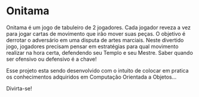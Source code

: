 # Onitama

Onitama é um jogo de tabuleiro de 2 jogadores. Cada jogador reveza a vez para jogar cartas de movimento que irão mover suas peças. O objetivo é derrotar o adversário em uma disputa de artes marciais. Neste divertido jogo, jogadores precisam pensar em estratégias para qual movimento realizar na hora certa, defendendo seu Templo e seu Mestre. Saber quando ser
ofensivo ou defensivo é a chave!

Esse projeto esta sendo desenvolvido com o intuito de colocar em pratica os conhecimentos adquiridos em Computação Orientada a Objetos...

Divirta-se!
